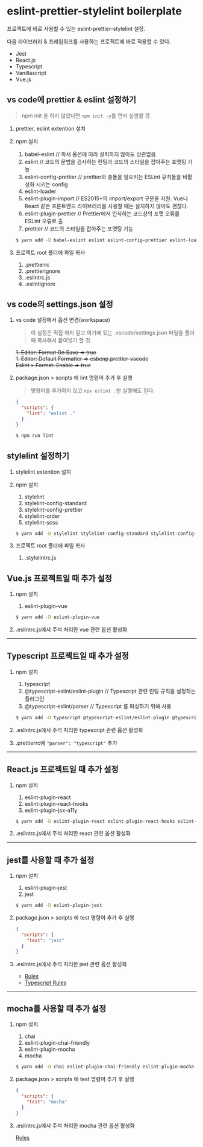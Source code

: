# eslint-prettier-stylelint boilerplate

프로젝트에 바로 사용할 수 있는 eslint-prettier-stylelint 설정.

다음 라이브러리 & 프레임워크를 사용하는 프로젝트에 바로 적용할 수 있다.

- Jest
- React.js
- Typescript
- Vanillascript
- Vue.js

## vs code에 prettier & eslint 설정하기

> npm init 을 하지 않았다면 `npm init -y`를 먼저 실행할 것.

1. prettier, eslint extention 설치
1. npm 설치

   1. babel-eslint // 파서 옵션에 따라 설치하지 않아도 상관없음
   1. eslint // 코드의 문법을 검사하는 린팅과 코드의 스타일을 잡아주는 포맷팅 기능
   1. eslint-config-prettier // prettier와 충돌을 일으키는 ESLint 규칙들을 비활성화 시키는 config
   1. eslint-loader
   1. eslint-plugin-import // ES2015+의 import/export 구문을 지원. Vue나 React 같은 프론트엔드 라이브러리를 사용할 때는 설치하지 않아도 괜찮다.
   1. eslint-plugin-prettier // Prettier에서 인식하는 코드상의 포맷 오류를 ESLint 오류로 출
   1. prettier // 코드의 스타일을 잡아주는 포맷팅 기능

   ```bash
   $ yarn add -D babel-eslint eslint eslint-config-prettier eslint-loader eslint-plugin-import eslint-plugin-prettier prettier
   ```

1. 프로젝트 root 폴더에 파일 복사

   1. .prettierrc
   1. .prettierignore
   1. .eslintrc.js
   1. .eslintignore

## vs code의 settings.json 설정

1. vs code 설정에서 옵션 변경(workspace)

   > 이 설정은 직접 하지 말고 여기에 있는 .vscode/settings.json 파일을 폴더째 복사해서 붙여넣기 할 것.

   ~~1. Editor: Format On Save => true~~  
   ~~1. Editor: Default Formatter => esbenp.prettier-vscode~~  
   ~~Eslint > Format: Enable => true~~

1. package.json > scripts 에 lint 명령어 추가 후 실행

   > 명령어를 추가하지 않고 `npx eslint .`만 실행해도 된다.

   ```json
   {
     "scripts": {
       "lint": "eslint ."
     }
   }
   ```

   ```bash
   $ npm run lint
   ```

## stylelint 설정하기

1. stylelint extention 설치
1. npm 설치

   1. stylelint
   2. stylelint-config-standard
   3. stylelint-config-prettier
   4. stylelint-order
   5. stylelint-scss

   ```bash
   $ yarn add -D stylelint stylelint-config-standard stylelint-config-prettier stylelint-order stylelint-scss
   ```

1. 프로젝트 root 폴더에 파일 복사

   1. .stylelintrc.js

## Vue.js 프로젝트일 때 추가 설정

1. npm 설치

   1. eslint-plugin-vue

   ```bash
   $ yarn add -D eslint-plugin-vue
   ```

1. .eslintrc.js에서 주석 처리한 vue 관련 옵션 활성화

---

## Typescript 프로젝트일 때 추가 설정

1. npm 설치

   1. typescript
   2. @typescript-eslint/eslint-plugin // Typescript 관련 린팅 규칙을 설정하는 플러그인
   3. @typescript-eslint/parser // Typescript 를 파싱하기 위해 사용

   ```bash
   $ yarn add -D typescript @typescript-eslint/eslint-plugin @typescript-eslint/parser
   ```

1. .eslintrc.js에서 주석 처리한 typescript 관련 옵션 활성화
1. .prettierrc에 `"parser": "typescript"` 추가

---

## React.js 프로젝트일 때 추가 설정

1. npm 설치

   1. eslint-plugin-react
   2. eslint-plugin-react-hooks
   3. eslint-plugin-jsx-a11y

   ```bash
   $ yarn add -D eslint-plugin-react eslint-plugin-react-hooks eslint-plugin-jsx-a11y
   ```

1. .eslintrc.js에서 주석 처리한 react 관련 옵션 활성화

---

## jest를 사용할 때 추가 설정

1. npm 설치

   1. eslint-plugin-jest
   1. jest

   ```bash
   $ yarn add -D eslint-plugin-jest
   ```

1. package.json > scripts 에 test 명령어 추가 후 실행

   ```json
   {
     "scripts": {
       "test": "jest"
     }
   }
   ```

1. .eslintrc.js에서 주석 처리한 jest 관련 옵션 활성화

   - [Rules](https://www.npmjs.com/package/eslint-plugin-jest#user-content-rules)
   - [Typescript Rules](https://www.npmjs.com/package/eslint-plugin-jest#user-content-typescript-rules)

---

## mocha를 사용할 때 추가 설정

1. npm 설치

   1. chai
   1. eslint-plugin-chai-friendly
   1. eslint-plugin-mocha
   1. mocha

   ```bash
   $ yarn add -D chai eslint-plugin-chai-friendly eslint-plugin-mocha mocha
   ```

1. package.json > scripts 에 test 명령어 추가 후 실행

   ```json
   {
     "scripts": {
       "test": "mocha"
     }
   }
   ```

1. .eslintrc.js에서 주석 처리한 mocha 관련 옵션 활성화

   [Rules](https://github.com/lo1tuma/eslint-plugin-mocha/tree/f9540209dc153c26fb44fa5250af6034058db875/docs/rules#rules)
